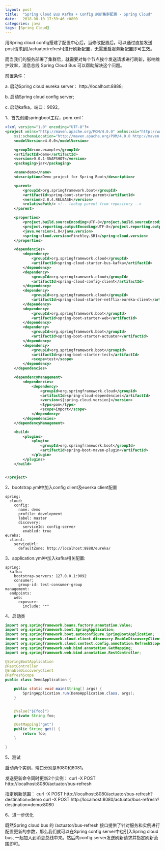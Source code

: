 ```yaml
---
layout: post
title:  "Spring Cloud Bus Kafka + Config 刷新集群配置 - Spring Cloud"
date:   2018-08-10 17:39:46 +0800
categories: java
tags: [Spring Cloud]
---
```


用Spring cloud config搭建了配置中心后，当修改配置后，可以通过直接发送post请求到[/actuator/refresh]进行刷新配置，无需重启服务新配置即可生效。

而当我们的服务部署了集群后，就需要对每个节点挨个发送请求进行刷新，影响维护效率，消息总线 Spring Cloud Bus 可以帮助解决这个问题。

前置条件：

a. 启动Spring cloud eureka server： http://localhost:8888;

b. 启动Spring cloud config server;

c. 启动kafka，端口：9092。

1、首先创建springboot工程，pom.xml：

```xml
<?xml version="1.0" encoding="UTF-8"?>
<project xmlns="http://maven.apache.org/POM/4.0.0" xmlns:xsi="http://www.w3.org/2001/XMLSchema-instance"
	xsi:schemaLocation="http://maven.apache.org/POM/4.0.0 http://maven.apache.org/xsd/maven-4.0.0.xsd">
	<modelVersion>4.0.0</modelVersion>

	<groupId>com.example</groupId>
	<artifactId>demo</artifactId>
	<version>0.0.1-SNAPSHOT</version>
	<packaging>jar</packaging>

	<name>demo</name>
	<description>Demo project for Spring Boot</description>

	<parent>
		<groupId>org.springframework.boot</groupId>
		<artifactId>spring-boot-starter-parent</artifactId>
		<version>2.0.4.RELEASE</version>
		<relativePath/> <!-- lookup parent from repository -->
	</parent>

	<properties>
		<project.build.sourceEncoding>UTF-8</project.build.sourceEncoding>
		<project.reporting.outputEncoding>UTF-8</project.reporting.outputEncoding>
		<java.version>1.8</java.version>
		<spring-cloud.version>Finchley.SR1</spring-cloud.version>
	</properties>

	<dependencies>
		<dependency>
			<groupId>org.springframework.cloud</groupId>
			<artifactId>spring-cloud-starter-bus-kafka</artifactId>
		</dependency>
        <dependency>
            <groupId>org.springframework.cloud</groupId>
            <artifactId>spring-cloud-config-client</artifactId>
        </dependency>
        <dependency>
            <groupId>org.springframework.cloud</groupId>
            <artifactId>spring-cloud-starter-netflix-eureka-client</artifactId>
        </dependency>
		<dependency>
			<groupId>org.springframework.boot</groupId>
			<artifactId>spring-boot-starter-web</artifactId>
		</dependency>
        <dependency>
            <groupId>org.springframework.boot</groupId>
            <artifactId>spring-boot-starter-actuator</artifactId>
        </dependency>
		<dependency>
			<groupId>org.springframework.boot</groupId>
			<artifactId>spring-boot-starter-test</artifactId>
			<scope>test</scope>
		</dependency>
	</dependencies>

	<dependencyManagement>
		<dependencies>
			<dependency>
				<groupId>org.springframework.cloud</groupId>
				<artifactId>spring-cloud-dependencies</artifactId>
				<version>${spring-cloud.version}</version>
				<type>pom</type>
				<scope>import</scope>
			</dependency>
		</dependencies>
	</dependencyManagement>

	<build>
		<plugins>
			<plugin>
				<groupId>org.springframework.boot</groupId>
				<artifactId>spring-boot-maven-plugin</artifactId>
			</plugin>
		</plugins>
	</build>


</project>
```
2、bootstrap.yml中加入config client及euerka client配置

```
spring:
  cloud:
    config:
      name: demo
      profile: development
      label: master
      discovery:
        serviceId: config-server
        enabled: true
eureka:
  client:
    serviceUrl:
      defaultZone: http://localhost:8888/eureka/
```

3、application.yml中加入kafka相关配置:

```
spring:
  kafka:
    bootstrap-servers: 127.0.0.1:9092
    consumer:
      group-id: test-consumer-group
management:
  endpoints:
    web:
      exposure:
        include: "*"
```

4、启动类

```java
import org.springframework.beans.factory.annotation.Value;
import org.springframework.boot.SpringApplication;
import org.springframework.boot.autoconfigure.SpringBootApplication;
import org.springframework.cloud.client.discovery.EnableDiscoveryClient;
import org.springframework.cloud.context.config.annotation.RefreshScope;
import org.springframework.web.bind.annotation.GetMapping;
import org.springframework.web.bind.annotation.RestController;

@SpringBootApplication
@RestController
@EnableDiscoveryClient
@RefreshScope
public class DemoApplication {

	public static void main(String[] args) {
		SpringApplication.run(DemoApplication.class, args);
	}


	@Value("${foo}")
    private String foo;

    @GetMapping("get")
    public String get() {
        return foo;
    }

}

```

5、测试

启动两个实例，端口分别是8080和8081。

发送更新命令同时更新2个实例：
curl -X POST http://localhost:8080/actuator/bus-refresh

指定刷新范围： 
curl -X POST http://localhost:8080/actuator/bus-refresh?destination=demo
curl -X POST http://localhost:8080/actuator/bus-refresh?destination=demo:8080

6、进一步优化

既然Spring cloud bus 的 /actuator/bus-refresh 接口提供了针对服务和实例进行配置更新的参数，那么我们就可以在Spring config server中也引入Spring cloud bus, 一起加入到消息总线中来。然后向config server发送刷新请求并指定刷新范围即可。